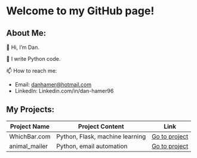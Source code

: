 # Welcome to my GitHub page!

## About Me:

👋  Hi, I’m Dan.

🐍  I write Python code.

📫  How to reach me:
- Email: danhamer@hotmail.com
- LinkedIn: Linkedin.com/in/dan-hamer96

## My Projects:

| Project Name | Project Content | Link |
| --- | --- | --- |
| WhichBar.com | Python, Flask, machine learning | [Go to project](https://github.com/DanHamer96/WhichBar.com)
| animal_mailer | Python, email automation | [Go to project](https://github.com/DanHamer96/animal_mailer)

<!---
DanHamer96/DanHamer96 is a ✨ special ✨ repository because its `README.md` (this file) appears on your GitHub profile.
You can click the Preview link to take a look at your changes.
--->
